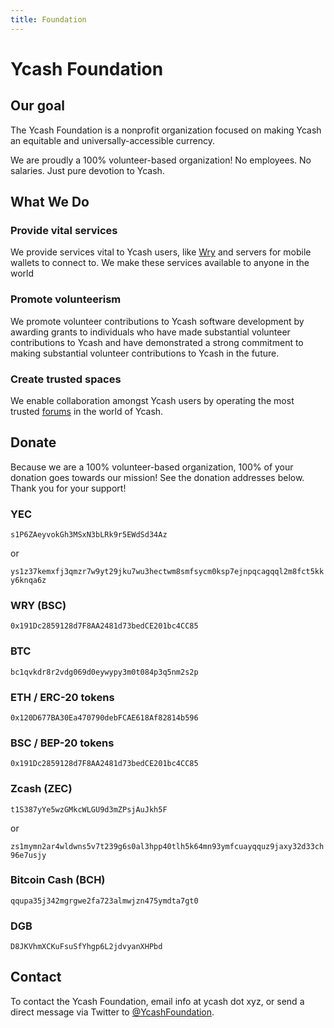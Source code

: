 ```yaml
---
title: Foundation
---
```


# Ycash Foundation

## Our goal

The Ycash Foundation is a nonprofit organization focused on making
Ycash an equitable and universally-accessible currency.

We are proudly a 100% volunteer-based organization! No employees. No
salaries. Just pure devotion to Ycash.


## What We Do

### Provide vital services

We provide services vital to Ycash users, like [Wry](/wry) and servers for mobile wallets to connect to. We make these services available to anyone in the world

### Promote volunteerism

We promote volunteer contributions to Ycash software development by awarding grants
to individuals who have made substantial volunteer contributions to Ycash and have demonstrated
a strong commitment to making substantial volunteer contributions to Ycash in the future.

### Create trusted spaces

We enable collaboration amongst Ycash users by operating the most trusted [forums](/forums) in the world of Ycash.

## Donate

Because we are a 100% volunteer-based organization, 100% of
your donation goes towards our mission! See the donation addresses below. Thank you for your support!

### YEC

`s1P6ZAeyvokGh3MSxN3bLRk9r5EWdSd34Az`

or

`ys1z37kemxfj3qmzr7w9yt29jku7wu3hectwm8smfsycm0ksp7ejnpqcagqql2m8fct5kky6knqa6z`

### WRY (BSC)

`0x191Dc2859128d7F8AA2481d73bedCE201bc4CC85`

### BTC

`bc1qvkdr8r2vdg069d0eywypy3m0t084p3q5nm2s2p`

### ETH / ERC-20 tokens

`0x120D677BA30Ea470790debFCAE618Af82814b596`

### BSC / BEP-20 tokens

`0x191Dc2859128d7F8AA2481d73bedCE201bc4CC85`

### Zcash (ZEC)

`t1S387yYe5wzGMkcWLGU9d3mZPsjAuJkh5F`

or

`zs1mymn2ar4wldwns5v7t239g6s0al3hpp40tlh5k64mn93ymfcuayqquz9jaxy32d33ch96e7usjy`

### Bitcoin Cash (BCH)

`qqupa35j342mgrgwe2fa723almwjzn475ymdta7gt0`

### DGB

`D8JKVhmXCKuFsuSfYhgp6L2jdvyanXHPbd`

## Contact

To contact the Ycash Foundation, email info at ycash dot xyz, or send a direct message via Twitter to [@YcashFoundation](https://twitter.com/YcashFoundation).

